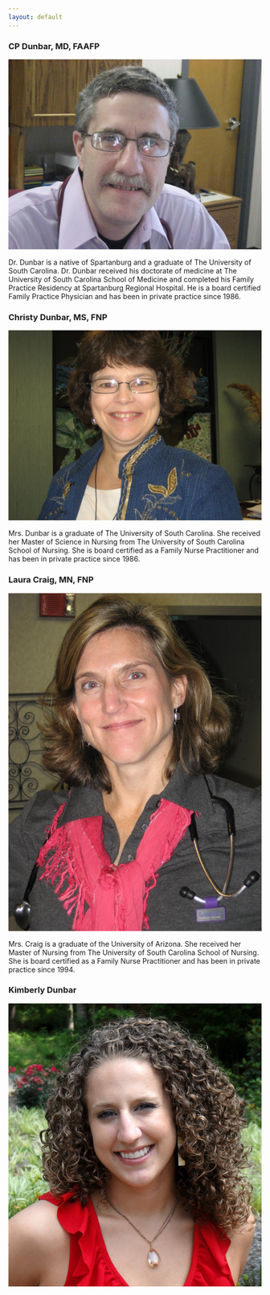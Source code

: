 ```yaml
---
layout: default
---
```


<section>
<article>

# CP Dunbar, MD, FAAFP

<img class='img-rounded' title='Dr. Dunbar' src='/img/drdunbar.jpg'>

Dr. Dunbar is a native of Spartanburg and a graduate of The University of South Carolina. Dr. Dunbar received his doctorate of medicine at The University of South Carolina School of Medicine and completed his Family Practice Residency at Spartanburg Regional Hospital. He is a board certified Family Practice Physician and has been in private practice since 1986.

</article>
</section>

<section>
<article>

# Christy Dunbar, MS, FNP

<img class='img-rounded' title='Mrs. Dunbar' src='/img/mrsdunbar.jpg'>

Mrs. Dunbar is a graduate of The University of South Carolina. She received her Master of Science in Nursing from The University of South Carolina School of Nursing. She is board certified as a Family Nurse Practitioner and has been in private practice since 1986.

</article>
</section>

<section>
<article>

# Laura Craig, MN, FNP

<img class='img-rounded' title='Mrs. Craig' src='/img/mrscraig.jpg'>

Mrs. Craig is a graduate of the University of Arizona. She received her Master of Nursing from The University of South Carolina School of Nursing. She is board certified as a Family Nurse Practitioner and has been in private practice since 1994.

</article>
</section>

<section>
<article>

# Kimberly Dunbar

<img class='img-rounded' title='Mrs. Cooney' src='/img/mrscooney.jpg'>

</article>
</section>
